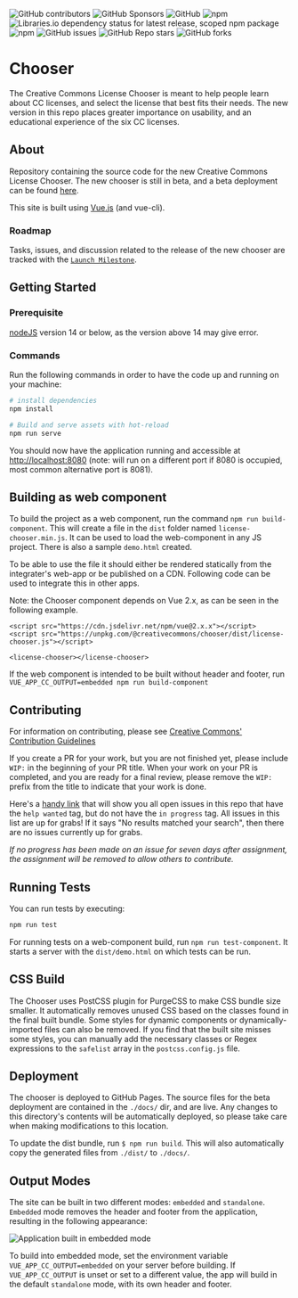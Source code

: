 ![GitHub contributors](https://img.shields.io/github/contributors/creativecommons/chooser)
![GitHub Sponsors](https://img.shields.io/github/sponsors/creativecommons)
![GitHub](https://img.shields.io/github/license/creativecommons/chooser)
![npm](https://img.shields.io/npm/v/@creativecommons/chooser)
![Libraries.io dependency status for latest release, scoped npm package](https://img.shields.io/librariesio/release/npm/@creativecommons/chooser)
![npm](https://img.shields.io/npm/dm/@creativecommons/chooser)
![GitHub issues](https://img.shields.io/github/issues-raw/creativecommons/chooser)
![GitHub Repo stars](https://img.shields.io/github/stars/creativecommons/chooser?style=social)
![GitHub forks](https://img.shields.io/github/forks/creativecommons/chooser?style=social)

# Chooser

The Creative Commons License Chooser is meant to help people learn about CC licenses, and select the license that best fits their needs. The new version in this repo places greater importance on usability, and an educational experience of the six CC licenses.

## About

Repository containing the source code for the new Creative Commons License Chooser. The new chooser is still in beta, and a beta deployment can be found [here](https://chooser-beta.creativecommons.org/).

This site is built using [Vue.js](https://vuejs.org/) (and vue-cli).

### Roadmap

Tasks, issues, and discussion related to the release of the new chooser are tracked with the [`Launch Milestone`](https://github.com/creativecommons/chooser/milestone/1).

## Getting Started

### Prerequisite
[nodeJS](https://nodejs.org/en/blog/release/v14.17.3) version 14 or below, as the version above 14 may give error.

### Commands
Run the following commands in order to have the code up and running on your machine:

``` bash
# install dependencies
npm install
```

```bash
# Build and serve assets with hot-reload
npm run serve
```

You should now have the application running and accessible at <http://localhost:8080> (note: will run on a different port if 8080 is occupied, most common alternative port is 8081).

## Building as web component

To build the project as a web component, run the command `npm run build-component`. This will create a file in the `dist` folder named `license-chooser.min.js`. It can be used to load the web-component in any JS project. There is also a sample `demo.html` created.

To be able to use the file it should either be rendered statically from the integrater's web-app or be published on a CDN. Following code can be used to integrate this in other apps.

Note: the Chooser component depends on Vue 2.x, as can be seen in the following example.

```
<script src="https://cdn.jsdelivr.net/npm/vue@2.x.x"></script>
<script src="https://unpkg.com/@creativecommons/chooser/dist/license-chooser.js"></script>

<license-chooser></license-chooser>
```

If the web component is intended to be built without header and footer, run `VUE_APP_CC_OUTPUT=embedded npm run build-component`

## Contributing

For information on contributing, please see [Creative Commons' Contribution Guidelines](https://opensource.creativecommons.org/contributing-code/)

If you create a PR for your work, but you are not finished yet, please include `WIP:` in the beginning of your PR title. When your work on your PR is completed, and you are ready for a final review, please remove the `WIP:` prefix from the title to indicate that your work is done.

Here's a [handy link](https://github.com/creativecommons/chooser/issues?utf8=%E2%9C%93&q=is%3Aissue+is%3Aopen+sort%3Aupdated-desc+label%3A%22help+wanted%22+-label%3A%22in+progress%22) that will show you all open issues in this repo that have the `help wanted` tag, but do not have the `in progress` tag.
All issues in this list are up for grabs!
If it says "No results matched your search", then there are no issues currently up for grabs.

*If no progress has been made on an issue for seven days after assignment, the assignment will be removed to allow others to contribute.*

## Running Tests

You can run tests by executing:

```bash
npm run test
```
For running tests on a web-component build, run `npm run test-component`. It starts a server with the  `dist/demo.html` on which tests can be run.


## CSS Build

The Chooser uses PostCSS plugin for PurgeCSS to make CSS bundle size smaller. It automatically removes unused CSS based on the classes found in the final built bundle. Some styles for dynamic components or dynamically-imported files can also be removed. If you find that the built site misses some styles, you can manually add the necessary classes or Regex expressions to the `safelist` array in the `postcss.config.js` file.

## Deployment

The chooser is deployed to GitHub Pages. The source files for the beta deployment are contained in the `./docs/` dir, and are live. Any changes to this directory's contents will be automatically deployed, so please take care when making modifications to this location.

To update the dist bundle, run ```$ npm run build```. This will also automatically copy the generated files from `./dist/` to `./docs/`.

## Output Modes

The site can be built in two different modes: `embedded` and `standalone`. `Embedded` mode removes the header and footer from the application, resulting in the following appearance:

<img src="static/embedded-screenshot.png" alt="Application built in embedded mode">

To build into embedded mode, set the environment variable `VUE_APP_CC_OUTPUT=embedded` on your server before building. If `VUE_APP_CC_OUTPUT` is unset or set to a different value, the app will build in the default `standalone` mode, with its own header and footer.
